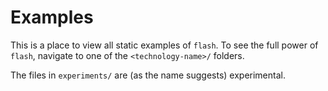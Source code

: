 # Examples

This is a place to view all static examples of `flash`. To see the full power of `flash`, navigate to one of the `<technology-name>/` folders.

The files in `experiments/` are (as the name suggests) experimental.
